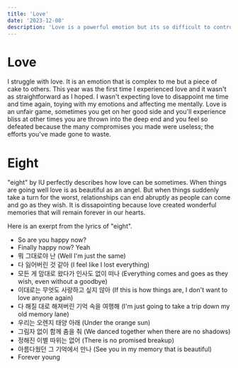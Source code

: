 ```yaml
---
title: 'Love'
date: '2023-12-08'
description: 'Love is a powerful emotion but its so difficult to control'
---
```


# Love
I struggle with love. It is an emotion that is complex to me but a piece of cake to others. This year was the first time I experienced love and it wasn't as straightforward as I hoped. I wasn't expecting love to disappoint me time and time again, toying with my emotions and affecting me mentally. Love is an unfair game, sometimes you get on her good side and you'll experience bliss at other times you are thrown into the deep end and you feel so defeated because the many compromises you made were useless; the efforts you've made gone to waste.

# Eight
"eight" by IU perfectly describes how love can be sometimes. When things are going well love is as beautiful as an angel. But when things suddenly take a turn for the worst, relationships can end abruptly as people can come and go as they wish. It is dissapointing because love created wonderful memories that will remain forever in our hearts. 

Here is an exerpt from the lyrics of "eight".

- So are you happy now?
- Finally happy now? Yeah
- 뭐 그대로야 난 (Well I'm just the same)
- 다 잃어버린 것 같아 (I feel like I lost everything)
- 모든 게 맘대로 왔다가 인사도 없이 떠나 (Everything comes and goes as they wish, even without a goodbye)
- 이대로는 무엇도 사랑하고 싶지 않아 (If this is how things are, I don't want to love anyone again)
- 다 해질 대로 해져버린 기억 속을 여행해 (I'm just going to take a trip down my old memory lane)
- 우리는 오렌지 태양 아래 (Under the orange sun)
- 그림자 없이 함께 춤을 춰 (We danced together when there are no shadows)
- 정해진 이별 따위는 없어 (There is no promised breakup)
- 아름다웠던 그 기억에서 만나 (See you in my memory that is beautiful)
- Forever young
